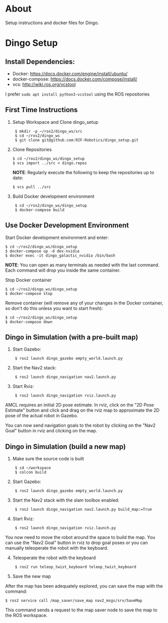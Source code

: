 # About

Setup instructions and docker files for Dingo.

# Dingo Setup

## Install Dependencies:

* Docker: https://docs.docker.com/engine/install/ubuntu/
* docker-compose: https://docs.docker.com/compose/install/
* vcs: http://wiki.ros.org/vcstool

I prefer `sudo apt install python3-vcstool` using the ROS repositories

## First Time Instructions

1. Setup Workspace and Clone dingo_setup

        $ mkdir -p ~/ros2/dingo_ws/src
        $ cd ~/ros2/dingo_ws
        $ git clone git@github.com:RIF-Robotics/dingo_setup.git

2.  Clone Repositories

        $ cd ~/ros2/dingo_ws/dingo_setup
        $ vcs import ../src < dingo.repos

    **NOTE**: Regularly execute the following to keep the repositories up to
    date:

        $ vcs pull ../src

3. Build Docker development environment

        $ cd ~/ros2/dingo_ws/dingo_setup
        $ docker-compose build

## Use Docker Development Environment

Start Docker development environment and enter:

    $ cd ~/ros2/dingo_ws/dingo_setup
    $ docker-compose up -d dev-nvidia
    $ docker exec -it dingo_galactic_nvidia /bin/bash

**NOTE**: You can open as many terminals as needed with the last command. Each
command will drop you inside the same container.

Stop Docker container

    $ cd ~/ros2/dingo_ws/dingo_setup
    $ docker-compose stop

Remove container (will remove any of your changes in the Docker container, so
don't do this unless you want to start fresh):

    $ cd ~/ros2/dingo_ws/dingo_setup
    $ docker-compose down

## Dingo in Simulation (with a pre-built map)

1. Start Gazebo:

        $ ros2 launch dingo_gazebo empty_world.launch.py

2. Start the Nav2 stack:

        $ ros2 launch dingo_navigation nav2.launch.py

3. Start Rviz:

        $ ros2 launch dingo_navigation rviz.launch.py

AMCL requires an initial 2D pose estimate. In rviz, click on the "2D Pose
Estimate" button and click and drag on the rviz map to approximate the 2D pose
of the actual robot in Gazebo.

You can now send navigation goals to the robot by clicking on the "Nav2 Goal"
button in rviz and clicking on the map.

## Dingo in Simulation (build a new map)

1. Make sure the source code is built

        $ cd ~/workspace
        $ colcon build

2. Start Gazebo:

        $ ros2 launch dingo_gazebo empty_world.launch.py

3. Start the Nav2 stack with the slam toolbox enabled:

        $ ros2 launch dingo_navigation nav2.launch.py build_map:=True

4. Start Rviz:

        $ ros2 launch dingo_navigation rviz.launch.py

You now need to move the robot around the space to build the map. You can use
the "Nav2 Goal" button in rviz to drop goal poses or you can manually
teleoperate the robot with the keyboard.

4. Teleoperate the robot with the keyboard

        $ ros2 run teleop_twist_keyboard teleop_twist_keyboard

5. Save the new map

After the map has been adequately explored, you can save the map with the
command:

    $ ros2 service call /map_saver/save_map nav2_msgs/srv/SaveMap

This command sends a request to the map saver node to save the map to the ROS
workspace.
